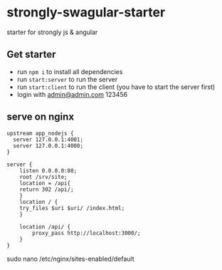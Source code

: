# strongly-swagular-starter
starter for strongly js & angular

## Get starter
* run ```npm i``` to install all dependencies
* run ```start:server``` to run the server
* run ```start:client``` to run the client (you have to start the server first)
* login with admin@admin.com 123456


## serve on nginx
```
upstream app_nodejs {
  server 127.0.0.1:4001;
  server 127.0.0.1:4000;
}

server {
    listen 0.0.0.0:80;
    root /srv/site;
    location = /api{
    return 302 /api/;
    }
    location / {
    try_files $uri $uri/ /index.html;
    }

    location /api/ {
        proxy_pass http://localhost:3000/;
    }
}
```

sudo nano /etc/nginx/sites-enabled/default

